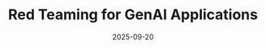 ---
title: "Red Teaming for GenAI Applications"
summary: "Reflections on testing GenAI systems for safety, robustness, and real-world risks."
date: 2025-09-20
draft: false
tags: ["GenAI", "Safety", "Red Teaming"]
external_link: "https://amitamit.substack.com/p/red-teaming-for-genai-applications"
---